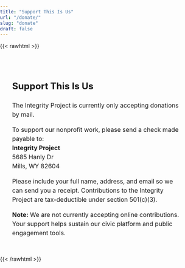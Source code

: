 ```yaml
---
title: "Support This Is Us"
url: "/donate/"
slug: "donate"
draft: false
---
```


<!-- updated to reflect current mail-only donation policy -->

{{< rawhtml >}}
<style>
  html, body, main, .post {
    margin: 0;
    padding: 0;
    width: 100vw;
    height: 100vh;
  }

  #mail-donate {
    padding: 2rem;
    font-size: 1rem;
    line-height: 1.5;
    max-width: 600px;
    margin: auto;
  }
</style>

<div id="mail-donate">
  <h2>Support This Is Us</h2>

  <p>
    The Integrity Project is currently only accepting donations by mail.
  </p>

  <p>
    To support our nonprofit work, please send a check made payable to:
    <br>
    <strong>Integrity Project</strong><br>
    5685 Hanly Dr<br>
    Mills, WY 82604
  </p>

  <p>
    Please include your full name, address, and email so we can send you a receipt. Contributions to the Integrity Project are tax-deductible under section 501(c)(3).
  </p>

  <p><strong>Note:</strong> We are not currently accepting online contributions. Your support helps sustain our civic platform and public engagement tools.</p>
</div>
{{< /rawhtml >}}
